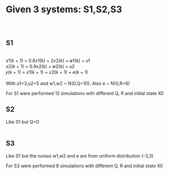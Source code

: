 
<h1><b>Given 3 systems: S1,S2,S3</b></p></h1>
<br>
<h2>S1</h2>
<br>𝑥1(𝑘 + 1) = 0.8𝑥1(𝑘) + 2𝑥2(𝑘) + 𝑤1(𝑘) + 𝑢1
<br> 𝑥2(𝑘 + 1) = 0.9𝑥2(𝑘) + 𝑤2(𝑘) + 𝑢2 
<br> 𝑦(𝑘 + 1) = 𝑥1(𝑘 + 1) + 𝑥2(𝑘 + 1) + 𝑒(𝑘 + 1)
<br>
<br>With u1=3,u2=5 and w1,w2  ~  N(0,Q=10). Also e  ~  N(0,R=6)
<p> For S1  were performed 12 simulations with different Q, R and initial state Χ0 </p>
<h2>S2</h2>
Like S1 but Q=0
<br>
<br>
<h2>S3</h2>
Like S1 but the noises w1,w2 and e are from uniform distribution (-3,3)
<p> For S3  were performed 8 simulations with different Q, R and initial state Χ0 </p>



